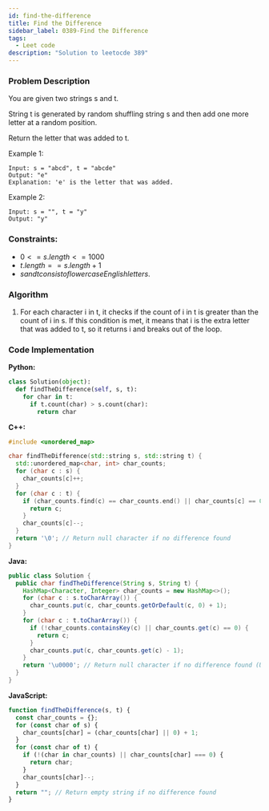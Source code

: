 ```yaml
---
id: find-the-difference
title: Find the Difference
sidebar_label: 0389-Find the Difference
tags:
  - Leet code
description: "Solution to leetocde 389"
---
```


### Problem Description

You are given two strings s and t.

String t is generated by random shuffling string s and then add one more letter at a random position.

Return the letter that was added to t.

Example 1:

```
Input: s = "abcd", t = "abcde"
Output: "e"
Explanation: 'e' is the letter that was added.
```

Example 2:

```
Input: s = "", t = "y"
Output: "y"
```

### Constraints:

- $0 <= s.length <= 1000$
- $t.length == s.length + 1$
- $s and t consist of lowercase English letters.$

### Algorithm

1. For each character i in t, it checks if the count of i in t is greater than the count of i in s. If this condition is met, it means that i is the extra letter that was added to t, so it returns i and breaks out of the loop.

### Code Implementation

**Python:**

```python
class Solution(object):
  def findTheDifference(self, s, t):
    for char in t:
      if t.count(char) > s.count(char):
        return char
```

**C++:**

```c++
#include <unordered_map>

char findTheDifference(std::string s, std::string t) {
  std::unordered_map<char, int> char_counts;
  for (char c : s) {
    char_counts[c]++;
  }
  for (char c : t) {
    if (char_counts.find(c) == char_counts.end() || char_counts[c] == 0) {
      return c;
    }
    char_counts[c]--;
  }
  return '\0'; // Return null character if no difference found
}
```

**Java:**

```java
public class Solution {
  public char findTheDifference(String s, String t) {
    HashMap<Character, Integer> char_counts = new HashMap<>();
    for (char c : s.toCharArray()) {
      char_counts.put(c, char_counts.getOrDefault(c, 0) + 1);
    }
    for (char c : t.toCharArray()) {
      if (!char_counts.containsKey(c) || char_counts.get(c) == 0) {
        return c;
      }
      char_counts.put(c, char_counts.get(c) - 1);
    }
    return '\u0000'; // Return null character if no difference found (Unicode representation)
  }
}
```

**JavaScript:**

```javascript
function findTheDifference(s, t) {
  const char_counts = {};
  for (const char of s) {
    char_counts[char] = (char_counts[char] || 0) + 1;
  }
  for (const char of t) {
    if (!(char in char_counts) || char_counts[char] === 0) {
      return char;
    }
    char_counts[char]--;
  }
  return ""; // Return empty string if no difference found
}
```
